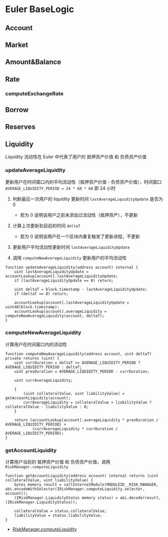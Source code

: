 # Euler BaseLogic

## Account

## Market

## Amount&Balance

## Rate

### computeExchangeRate

## Borrow

## Reserves

## Liquidity

Liquidity 流动性在 Euler 中代表了用户的 抵押资产价值 和 负债资产价值

### updateAverageLiquidity

更新用户在时间窗口内的平均流动性（抵押资产价值 - 负债资产价值），时间窗口 `AVERAGE_LIQUIDITY_PERIOD = 24 * 60 * 60` 即 24 小时

1. 判断最后一次用户的 liquidity 更新时间 `lastAverageLiquidityUpdate` 是否为 0

   - 若为 0 说明该用户之前未添加过流动性（抵押资产），不更新

2. 计算上次更新到目前的时间 `deltaT`

   - 若为 0 说明该用户在一个区块内重复触发了更新进程，不更新

3. 更新用户平均流动性更新时间 `lastAverageLiquidityUpdate`

4. 调用 `computeNewAverageLiquidity` 更新用户的平均流动性

```solidity
function updateAverageLiquidity(address account) internal {
    uint lastAverageLiquidityUpdate = accountLookup[account].lastAverageLiquidityUpdate;
    if (lastAverageLiquidityUpdate == 0) return;

    uint deltaT = block.timestamp - lastAverageLiquidityUpdate;
    if (deltaT == 0) return;

    accountLookup[account].lastAverageLiquidityUpdate = uint40(block.timestamp);
    accountLookup[account].averageLiquidity = computeNewAverageLiquidity(account, deltaT);
}
```

### computeNewAverageLiquidity

计算用户在时间窗口内的流动性

```solidity
function computeNewAverageLiquidity(address account, uint deltaT) private returns (uint) {
    uint currDuration = deltaT >= AVERAGE_LIQUIDITY_PERIOD ? AVERAGE_LIQUIDITY_PERIOD : deltaT;
    uint prevDuration = AVERAGE_LIQUIDITY_PERIOD - currDuration;

    uint currAverageLiquidity;

    {
        (uint collateralValue, uint liabilityValue) = getAccountLiquidity(account);
        currAverageLiquidity = collateralValue > liabilityValue ? collateralValue - liabilityValue : 0;
    }

    return (accountLookup[account].averageLiquidity * prevDuration / AVERAGE_LIQUIDITY_PERIOD) +
            (currAverageLiquidity * currDuration / AVERAGE_LIQUIDITY_PERIOD);
}
```

### getAccountLiquidity

计算用户当前的 抵押资产价值 和 负债资产价值，调用 `RiskManager.computeLiquidity`

```solidity
function getAccountLiquidity(address account) internal returns (uint collateralValue, uint liabilityValue) {
    bytes memory result = callInternalModule(MODULEID__RISK_MANAGER, abi.encodeWithSelector(IRiskManager.computeLiquidity.selector, account));
    (IRiskManager.LiquidityStatus memory status) = abi.decode(result, (IRiskManager.LiquidityStatus));

    collateralValue = status.collateralValue;
    liabilityValue = status.liabilityValue;
}
```

- [RiskManager.computeLiquidity](./RiskManager.md#computeliquidity)

